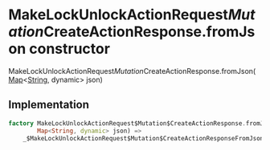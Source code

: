 


# MakeLockUnlockActionRequest$Mutation$CreateActionResponse.fromJson constructor







MakeLockUnlockActionRequest$Mutation$CreateActionResponse.fromJson([Map](https://api.dart.dev/stable/2.12.3/dart-core/Map-class.html)&lt;[String](https://api.dart.dev/stable/2.12.3/dart-core/String-class.html), dynamic> json)





## Implementation

```dart
factory MakeLockUnlockActionRequest$Mutation$CreateActionResponse.fromJson(
        Map<String, dynamic> json) =>
    _$MakeLockUnlockActionRequest$Mutation$CreateActionResponseFromJson(json);
```







